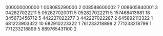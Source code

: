 000000000000
1
008085290000
2
008588600002
7
008605840001
3
042827022211
5
052827020011
5
052827022211
5
157468413681
18
345673456712
5
442227022277
3
442227022287
2
645892113322
1
681223903322
10
682910223322
1
761233218899
2
771233218799
1
771233218899
5
889765431100
2
